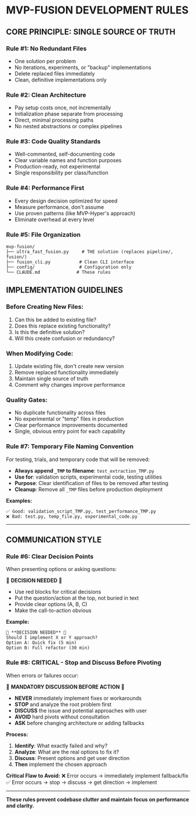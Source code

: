 # MVP-FUSION DEVELOPMENT RULES

## CORE PRINCIPLE: SINGLE SOURCE OF TRUTH

### **Rule #1: No Redundant Files**
- One solution per problem
- No iterations, experiments, or "backup" implementations
- Delete replaced files immediately
- Clean, definitive implementations only

### **Rule #2: Clean Architecture**
- Pay setup costs once, not incrementally
- Initialization phase separate from processing
- Direct, minimal processing paths
- No nested abstractions or complex pipelines

### **Rule #3: Code Quality Standards**
- Well-commented, self-documenting code
- Clear variable names and function purposes  
- Production-ready, not experimental
- Single responsibility per class/function

### **Rule #4: Performance First**
- Every design decision optimized for speed
- Measure performance, don't assume
- Use proven patterns (like MVP-Hyper's approach)
- Eliminate overhead at every level

### **Rule #5: File Organization**
```
mvp-fusion/
├── ultra_fast_fusion.py     # THE solution (replaces pipeline/, fusion/)
├── fusion_cli.py           # Clean CLI interface
├── config/                 # Configuration only
└── CLAUDE.md              # These rules
```

## IMPLEMENTATION GUIDELINES

### **Before Creating New Files:**
1. Can this be added to existing file?
2. Does this replace existing functionality?
3. Is this the definitive solution?
4. Will this create confusion or redundancy?

### **When Modifying Code:**
1. Update existing file, don't create new version
2. Remove replaced functionality immediately  
3. Maintain single source of truth
4. Comment why changes improve performance

### **Quality Gates:**
- No duplicate functionality across files
- No experimental or "temp" files in production
- Clear performance improvements documented
- Single, obvious entry point for each capability

### **Rule #7: Temporary File Naming Convention**
For testing, trials, and temporary code that will be removed:
- **Always append `_TMP` to filename**: `test_extraction_TMP.py`
- **Use for**: validation scripts, experimental code, testing utilities
- **Purpose**: Clear identification of files to be removed after testing
- **Cleanup**: Remove all `_TMP` files before production deployment

**Examples:**
```
✅ Good: validation_script_TMP.py, test_performance_TMP.py
❌ Bad: test.py, temp_file.py, experimental_code.py
```

---

## COMMUNICATION STYLE

### **Rule #6: Clear Decision Points**
When presenting options or asking questions:

🔴 **DECISION NEEDED** 🔴
- Use red blocks for critical decisions
- Put the question/action at the top, not buried in text
- Provide clear options (A, B, C)
- Make the call-to-action obvious

**Example:**
```
🔴 **DECISION NEEDED** 🔴
Should I implement X or Y approach?
Option A: Quick fix (5 min)
Option B: Full refactor (30 min)
```

### **Rule #8: CRITICAL - Stop and Discuss Before Pivoting**
When errors or failures occur:

🛑 **MANDATORY DISCUSSION BEFORE ACTION** 🛑
- **NEVER** immediately implement fixes or workarounds
- **STOP** and analyze the root problem first
- **DISCUSS** the issue and potential approaches with user
- **AVOID** hard pivots without consultation
- **ASK** before changing architecture or adding fallbacks

**Process:**
1. **Identify**: What exactly failed and why?
2. **Analyze**: What are the real options to fix it?
3. **Discuss**: Present options and get user direction
4. **Then** implement the chosen approach

**Critical Flaw to Avoid:**
❌ Error occurs → immediately implement fallback/fix
✅ Error occurs → stop → discuss → get direction → implement

---
**These rules prevent codebase clutter and maintain focus on performance and clarity.**